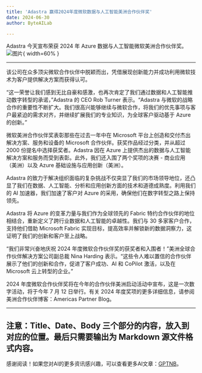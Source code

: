 ```yaml
---
title: 'Adastra 赢得2024年度微软数据与人工智能美洲合作伙伴奖'
date: 2024-06-30
author: ByteAILab

---
```


Adastra 今天宣布荣获 2024 年 Azure 数据与人工智能微软美洲合作伙伴奖。![图片](https://ai-techpark.com/wp-content/uploads/2024/06/Adastra-960x540.jpg){ width=60% }

---
该公司在众多顶尖微软合作伙伴中脱颖而出，凭借展现创新能力并成功利用微软技术为客户提供解决方案而获得认可。

“这一荣誉让我们感到无比自豪和感激，也再次肯定了我们通过数据和人工智能推动数字转型的承诺，”Adastra 的 CEO Rob Turner 表示。“Adastra 与微软的战略合作的重要性不断扩大。我们很高兴能够继续与微软合作，将我们的优先事项与客户最紧迫的需求对齐，并继续扩展我们的专业知识，为全球客户驱动基于 Azure 的创新。”

微软美洲合作伙伴奖表彰那些在过去一年中在 Microsoft 平台上创造和交付杰出解决方案、服务和设备的 Microsoft 合作伙伴。获奖作品经过分类，并从超过 2000 份提名中选择获奖者。Adastra 因在 Azure 上提供杰出的数据与人工智能解决方案和服务而受到表彰。此外，我们还入围了两个奖项的决赛 - 商业应用（美洲）以及 Azure 基础设施与应用创新（美洲）。

Adastra 的致力于解决组织面临的复杂挑战不仅突显了我们的市场领导地位，还凸显了我们在数据、人工智能、分析和应用创新方面的技术和道德成熟度。利用我们的 AI 加速器，我们加速了客户对 Azure 的采用，确保他们在数字转型之路上保持领先。

Adastra 将 Azure 的变革力量与我们作为全球领先的 Fabric 特约合作伙伴的地位相结合，重新定义了跨行业数据和人工智能的卓越性。我们与 30 多家客户合作，支持他们借助 Microsoft Fabric 实现目标，提高效率并解锁新的数据洞察力，这证明了我们的创新和客户至上战略。

“我们非常兴奋地庆祝 2024 年度微软合作伙伴奖的获奖者和入围者！”美洲全球合作伙伴解决方案公司副总裁 Nina Harding 表示。“这些令人难以置信的合作伙伴展示了他们的创新和合作，促进了客户成功、AI 和 CoPilot 激活，以及在 Microsoft 云上转型的企业。”

2024 年度微软合作伙伴奖将在今年的合作伙伴美洲启动活动中宣布，这是一次数字活动，将于今年 7 月 12 日举行。有关 2024 年度奖项的更多详细信息，请参阅美洲合作伙伴博客：Americas Partner Blog。


---

注意：Title、Date、Body 三个部分的内容，放入到对应的位置。最后只需要输出为 Markdown 源文件格式内容。
---
感谢阅读！如果您对AI的更多资讯感兴趣，可以查看更多AI文章：[GPTNB](https://gptnb.com)。